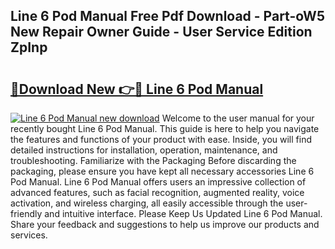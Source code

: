 ## Line 6 Pod Manual Free Pdf Download - Part-oW5 New Repair Owner Guide - User Service Edition ZpInp

# <h2><a href="http://bc11483.oget.top/?id=Line+6+Pod+Manual">🔗Download New 👉🔴 Line 6 Pod Manual</a></h2>

[![Line 6 Pod Manual new download](https://i.imgur.com/5g1atiW.png)](http://bc11483.oget.top/?id=Line+6+Pod+Manual)
Welcome to the user manual for your recently bought Line 6 Pod Manual. This guide is here to help you navigate the features and functions of your product with ease. Inside, you will find detailed instructions for installation, operation, maintenance, and troubleshooting. Familiarize with the Packaging Before discarding the packaging, please ensure you have kept all necessary accessories Line 6 Pod Manual. Line 6 Pod Manual offers users an impressive collection of advanced features, such as facial recognition, augmented reality, voice activation, and wireless charging, all easily accessible through the user-friendly and intuitive interface. Please Keep Us Updated Line 6 Pod Manual. Share your feedback and suggestions to help us improve our products and services.
